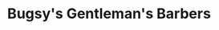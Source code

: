 ---
title: "Bugsy's Gentleman's Barbers"
url: /kettering/bugsys-gentlemans-barbers/
shop: hairdresser
---